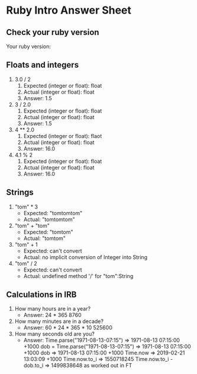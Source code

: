 # Ruby Intro Answer Sheet

## Check your ruby version
Your ruby version: 

## Floats and integers 
1. 3.0 / 2
    1. Expected (integer or float):  float    
    2. Actual (integer or float): float
    3. Answer: 1.5
2. 3 / 2.0
    1. Expected (integer or float): float     
    2. Actual (integer or float): float
    3. Answer: 1.5
3. 4 ** 2.0
    1. Expected (integer or float): flaot     
    2. Actual (integer or float): float
    3. Answer: 16.0
4. 4.1 % 2
    1. Expected (integer or float): float    
    2. Actual (integer or float): float
    3. Answer: 16.0

## Strings
1. "tom" * 3
    * Expected:  "tomtomtom"          
    * Actual: "tomtomtom"
2. "tom" + "tom"
    * Expected:   "tomtom"         
    * Actual: "tomtom"
3. "tom" + 1
    * Expected:  can't convert          
    * Actual: no implicit conversion of Integer into String
4. "tom" / 2
    * Expected: can't convert           
    * Actual: undefined method '/' for "tom":String
## Calculations in IRB
1. How many hours are in a year?
    * Answer: 24 * 365 8760
2. How many minutes are in a decade?
    * Answer: 60 * 24 * 365 * 10 525600
3. How many seconds old are you?
    * Answer: Time.parse("1971-08-13-07:15")
=> 1971-08-13 07:15:00 +1000
dob = Time.parse("1971-08-13-07:15")
=> 1971-08-13 07:15:00 +1000
dob
=> 1971-08-13 07:15:00 +1000
Time.now
=> 2019-02-21 13:03:09 +1000
Time.now.to_i
=> 1550718245
Time.now.to_i - dob.to_i
=> 1499838648 as worked out in FT